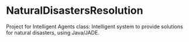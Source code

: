 # NaturalDisastersResolution
Project for Intelligent Agents class: Intelligent system to provide solutions for natural disasters, using Java/JADE.
